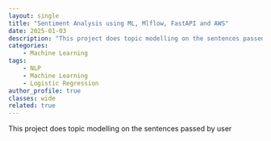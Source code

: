 ```yaml
---
layout: single
title: "Sentiment Analysis using ML, Mlflow, FastAPI and AWS"
date: 2025-01-03
description: "This project does topic modelling on the sentences passed by user"
categories: 
    - Machine Learning
tags: 
    - NLP
    - Machine Learning
    - Logistic Regression
author_profile: true
classes: wide
related: true
---
```


This project does topic modelling on the sentences passed by user

